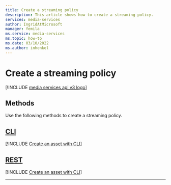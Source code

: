 ```yaml
---
title: Create a streaming policy
description: This article shows how to create a streaming policy.
services: media-services
author: IngridAtMicrosoft
manager: femila 
ms.service: media-services
ms.topic: how-to
ms.date: 03/10/2022
ms.author: inhenkel
---
```


# Create a streaming policy

[!INCLUDE [media services api v3 logo](./includes/v3-hr.md)]

## Methods

Use the following methods to create a streaming policy.

## [CLI](#tab/cli/)

[!INCLUDE [Create an asset with CLI](./includes/task-create-streaming-policy-cli.md)]

## [REST](#tab/rest/)

[!INCLUDE [Create an asset with CLI](./includes/task-create-streaming-policy-rest.md)]

---
